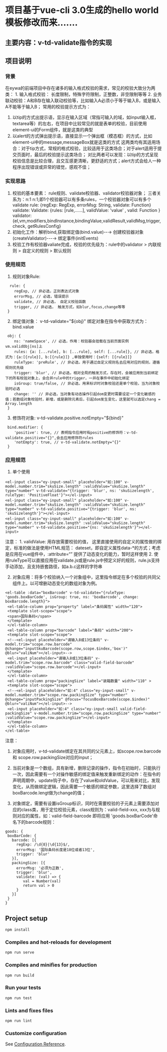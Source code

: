 # 项目基于vue-cli 3.0生成的hello world模板修改而来.......
## 主要内容：v-td-validate指令的实现
## 项目说明
### 背景
  在eywa的前端项目中存在诸多的输入格式校验的需求，常见的校验大致分为两类：
    1. 输入格式校验： 长度限制，特殊字符限制，正整数，非空限制等等
    2. 业务联动校验：A和B存在输入联动校验等，比如输入A必须小于等于输入B，或是输入A不能等于输入B；
 常用的校验提示方式为：
   1. 以tip的方式出提示语，显示在输入区域（常指可输入的域，如input输入框，textarea等）的左右，在项目中比较常见的就是表单的校验，目前使用element-ui的Form组件，就是这类的典型
   2. 以alert的方式弹出提示语，直接显示一个弹出框（模态框）的方式，比如element-ui中的message,messageBox就是这类的方式
这两类均有其适用场合：对于tip方式，常规的格式校验，比较适用于这类场合；对于alert适用于提交页面时，最后的校验提示这类场合；
对比两者可以发现：以tip的方式呈现校验信息是比较合理，且交互感更清晰，更舒适的方式；alert方式会给人一种程序出现错误或异常的错觉，感观不佳；

### 实现思路
  1. 校验的基本要素： rule规则、validate校验器、validator校验器对象； 三者关系为：n:1  n:1;即1个校验器可以有多条rules，一个校验器对象可以有多个validate
      rule: {regExp: RegExp, errorMsg: String, validate: Function}
      validate: Validate: {rules: [rule,......], validValue: 'value' , valid: Function }
      validator: {el,vm,modifiers,bindInstance,bindingValue,validResult,validMsg,trigger, check, getRulesConfig}
  2. 初始化工作：解析bind,获取绑定值(bind.value)--→ 创建校验器对象(createValidator)---→ 绑定事件(initEvents)
  3. 校验工作有校验器valiate完成，校验的优先级为：rule中的validator > 内联规则 > 自定义的规则 > 默认规则
### 使用规范
1. 规则对象Rule:
```
  rule: {
    regExp, // 非必选，正则表达式对象
    errorMsg, // 必选，错误提示
    validate, // 非必选， 自定义校验函数
    trigger, // 非必选， 触发方式，如blur,focus,change等等
 }
```
2. 绑定值对象： v-td-validate="${obj}"
绑定对象在指令中获取方式为：bind.value
```
 obj: {
    ns: 'nameSpace', // 必选，作用：校验器会挂载在当前页面实例vm.validObj[ns]上
    rules: {a: [...rule], b: [...rule], self: [...rule]}, // 非必选，格式为：{a:[{rule}], b:[{rule}]} ,单独使用时：{self: [{rule}]}
    ruleType: 'preRule', // 非必选，用于通过自定义规则名去应用对应的规则，遵循规则优先级
    trigger: 'blur', // 非必选，相对全局的触发方式，存在时，会被应用到当前绑定下的所有校验对象上，会合并rule中的trigger，一并在事件中初始化绑定
    isGroup: true/false, // 非必选，用来标识时对象校验还是单个校验，当为对象校验时必选
    change: '' // 非必选，当对象有动态操作引起dom变更时需要设定一个变化敏感的值；若数组对象校验时，新增，或是删除元素后，引起dom发生变化，这里就可以选定chang = Array.length
 }
```
3. 修饰符对象: v-td-validate.positive.notEmpty="${bind}"
```
 bind.modifier: {
    'positive': true, // 表明指令应用时有positive的修饰符：v-td-validate.positive="{}",会去应用修饰符rules
    'notEmpty': true, // v-td-validate.notEmpty="{}"
 }
```
### 应用规范
1. 单个使用
```
<el-input class="ey-input-small" placeholder="如:100" v-model.number.trim="skuSize.length" :validValue="skuSize.length" type="number" v-td-validate="{trigger: 'blur', ns: 'skuSizelength', ruleType: 'PositiveFloat'}"></el-input>
<el-input class="ey-input-small" placeholder="如:100" v-model.number.trim="skuSize.length" :validValue="skuSize.length" type="number" v-td-validate.positive="{trigger: 'blur', ns: 'skuSizelength'}"></el-input>
<el-input class="ey-input-small" placeholder="如:100" v-model.number.trim="skuSize.length" :validValue="skuSize.length" type="number" v-td-validate.positive="{ns: 'skuSizelength'}"></el-input>
```
注意： 
      1. validValue:  用存放需要校验的值， 这里直接使用的自定义的属性做的绑定，标准的做法是使用HTML规范： dateset，即自定义属性data-*的方式；考虑是应用在vue组件中，:attribute=“” 提供了动态变化的能力，暂时这样使用
      2. 使用ruleType可以直接应用在validate.js或是rule.js中预定义好的规则，rule.js支持手动添加，且支持嵌套路径，如a.b.c这样的字符串

2. 对象应用：将多个校验纳入一个对象组中，这里指令绑定在多个校验的共同父组件上。以可增删动态变化的数组对象为例。
```
<el-table :data="boxBarcode" v-td-validate="{ruleType: 'goods.boxBarCode', isGroup: true, ns: 'boxBarcode', change: boxBarcode.length}">
 <el-table-column prop="property" label="条码属性" width="120">
 <template slot-scope="scope">
 <span>国际条码</span>
 </template>
 </el-table-column>
 <el-table-column prop="barcode" label="条码" width="200">
 <template slot-scope="scope">
 <!--<el-input placeholder="请输入8或13位条码" v-model.trim="scope.row.barcode" @change="inputSkuBarcode(scope.row,scope.$index,'box')" @blur="valiNum"></el-input>-->
 <el-input placeholder="请输入8或13位条码" v-model.trim="scope.row.barcode" class="valid-field-barcode" :validValue="scope.row.barcode"></el-input>
 </template>
 </el-table-column>
 <el-table-column prop="packingSize" label="装箱数量" width="110" >
 <template slot-scope="scope">
 <!--<el-input placeholder="如:4" class="ey-input-small" v-model.number.trim="scope.row.packingSize" type="number" @change="inputPackingSize" @focus="focusBoxBarcode(scope.$index)" @blur="valiNum"></el-input>-->
 <el-input placeholder="如:4" class="ey-input-small valid-field-packingSize" v-model.number.trim="scope.row.packingSize" type="number" :validValue="scope.row.packingSize"></el-input>
 </template>
 </el-table-column>
</el-table>
```
注意： 
   1. 对象应用时，v-td-validate绑定在其共同的父元素上，如scope.row.barcode 和 scope.row.packingSize对应的input；
   2. 当前对象是一个数组，具有新增，删除记录的操作，指令在初始时，只能执行一次，因此需要有一个对操作敏感的绑定值来触发重新绑定的动作：在指令的声明周期中，update钩子中，存在了value和oldValue，可以用来对比，发现变化，从而做绑定逻辑，因此需要一个敏感的绑定参数，这里选择了数组对boxBarcode.lengt做为change的值；

3. 对象绑定，需要有设置isGroup标识，同时在需要校验的子元素上需要添加对应的class类，用于定位校验元素，class规则为：valid-field-xxx,  xxx为与规则对应的属性，如：valid-field-barcode 即将应用 'goods.boxBarCode'命名下的barcode规则：
```
goods: {
 boxBarCode: {
   barcode: [{
     regExp: /\d{8}|\d{13}$/,
     errorMsg: '国际条码长度是18位或者13位',
     trigger: 'blur'
   }],
   packingSize: [{
     errorMsg: '必须为正数',
     trigger: 'blur',
     validate: (val) => {
        val = Number(val)
        return val > 0
     }
   }]
 }
}
```
## Project setup
```
npm install
```

### Compiles and hot-reloads for development
```
npm run serve
```

### Compiles and minifies for production
```
npm run build
```

### Run your tests
```
npm run test
```

### Lints and fixes files
```
npm run lint
```

### Customize configuration
See [Configuration Reference](https://cli.vuejs.org/config/).
